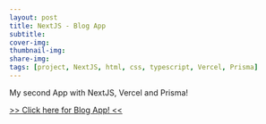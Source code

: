 ```yaml
---
layout: post
title: NextJS - Blog App
subtitle:
cover-img: 
thumbnail-img: 
share-img: 
tags: [project, NextJS, html, css, typescript, Vercel, Prisma]
---
```


My second App with NextJS, Vercel and Prisma!


<a href="https://barbora-klu-blogr-nextjs-prisma.vercel.app">>> Click here for Blog App! <<</a>

